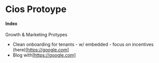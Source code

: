 # Cios Protoype

#### Index

Growth & Marketing Protypes
- Clean onboarding for tenants - w/ embedded - focus on incentives (here)[https://google.com]
- Blog with[https://google.com]
